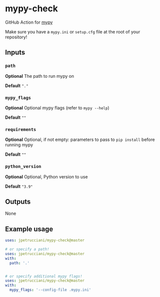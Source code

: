 # mypy-check

GitHub Action for [mypy](https://mypy.readthedocs.io/en/stable/)

Make sure you have a `mypy.ini` or `setup.cfg` file at the root of your repository!

## Inputs

### `path`

**Optional** The path to run mypy on

**Default** `"."`

### `mypy_flags`

**Optional** Optional mypy flags (refer to `mypy --help`)

**Default** `""`

### `requirements`

**Optional** Optional, if not empty: parameters to pass to `pip install` before running mypy

**Default** `""`

### `python_version`

**Optional** Optional, Python version to use

**Default** `"3.9"`

## Outputs

None

## Example usage

```yaml
uses: jpetrucciani/mypy-check@master

# or specify a path!
uses: jpetrucciani/mypy-check@master
with:
  path: '.'


# or specify additional mypy flags!
uses: jpetrucciani/mypy-check@master
with:
  mypy_flags: '--config-file .mypy.ini'
```

